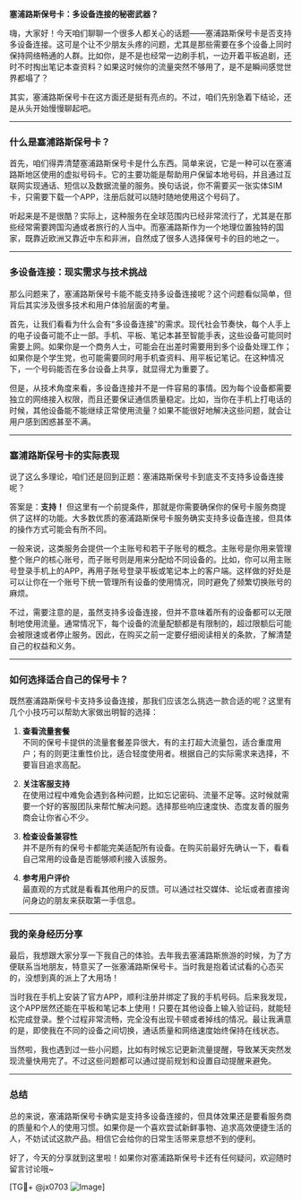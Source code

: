 **塞浦路斯保号卡：多设备连接的秘密武器？**

嗨，大家好！今天咱们聊聊一个很多人都关心的话题——塞浦路斯保号卡是否支持多设备连接。这可是个让不少朋友头疼的问题，尤其是那些需要在多个设备上同时保持网络畅通的人群。比如你，是不是也经常一边刷手机，一边开着平板追剧，还时不时掏出笔记本查资料？如果这时候你的流量突然不够用了，是不是瞬间感觉世界都塌了？

其实，塞浦路斯保号卡在这方面还是挺有亮点的。不过，咱们先别急着下结论，还是从头开始慢慢聊起吧。

---

### **什么是塞浦路斯保号卡？**

首先，咱们得弄清楚塞浦路斯保号卡是什么东西。简单来说，它是一种可以在塞浦路斯地区使用的虚拟号码卡。它的主要功能是帮助用户保留本地号码，并且通过互联网实现通话、短信以及数据流量的服务。换句话说，你不需要买一张实体SIM卡，只需要下载一个APP，注册后就可以随时随地使用这个号码了。

听起来是不是很酷？实际上，这种服务在全球范围内已经非常流行了，尤其是在那些经常需要跨国沟通或者旅行的人当中。而塞浦路斯作为一个地理位置独特的国家，既靠近欧洲又靠近中东和非洲，自然成了很多人选择保号卡的目的地之一。

---

### **多设备连接：现实需求与技术挑战**

那么问题来了，塞浦路斯保号卡能不能支持多设备连接呢？这个问题看似简单，但背后其实涉及很多技术和用户体验层面的考量。

首先，让我们看看为什么会有“多设备连接”的需求。现代社会节奏快，每个人手上的电子设备可能不止一部。手机、平板、笔记本甚至智能手表，这些设备可能同时需要上网。如果你是一个商务人士，可能会在出差时需要用到多个设备处理工作；如果你是个学生党，也可能需要同时用手机查资料、用平板记笔记。在这种情况下，一个号码能否在多台设备上共享，就显得尤为重要了。

但是，从技术角度来看，多设备连接并不是一件容易的事情。因为每个设备都需要独立的网络接入权限，而且还要保证通信质量稳定。比如，当你在手机上打电话的时候，其他设备能不能继续正常使用流量？如果不能很好地解决这些问题，就会让用户感到困惑甚至不满。

---

### **塞浦路斯保号卡的实际表现**

说了这么多理论，咱们还是回到正题：塞浦路斯保号卡到底支不支持多设备连接呢？

答案是：**支持！** 但这里有一个前提条件，那就是你需要确保你的保号卡服务商提供了这样的功能。大多数优质的塞浦路斯保号卡服务确实支持多设备连接，但具体的操作方式可能会有所不同。

一般来说，这类服务会提供一个主账号和若干子账号的概念。主账号是你用来管理整个账户的核心账号，而子账号则是用来分配给不同设备的。比如，你可以用主账号登录手机上的APP，再用子账号登录平板或笔记本上的客户端。这样做的好处是可以让你在一个账号下统一管理所有设备的使用情况，同时避免了频繁切换账号的麻烦。

不过，需要注意的是，虽然支持多设备连接，但并不意味着所有的设备都可以无限制地使用流量。通常情况下，每个设备的流量配额都是有限制的，超过限额后可能会被限速或者停止服务。因此，在购买之前一定要仔细阅读相关的条款，了解清楚自己的权益和义务。

---

### **如何选择适合自己的保号卡？**

既然塞浦路斯保号卡支持多设备连接，那我们应该怎么挑选一款合适的呢？这里有几个小技巧可以帮助大家做出明智的选择：

1. **查看流量套餐**  
   不同的保号卡提供的流量套餐差异很大，有的主打超大流量包，适合重度用户；有的则更注重性价比，适合轻度使用者。根据自己的实际需求来选择，不要盲目追求高配。

2. **关注客服支持**  
   在使用过程中难免会遇到各种问题，比如忘记密码、流量不足等。这时候就需要一个好的客服团队来帮忙解决问题。选择那些响应速度快、态度友善的服务商会让你省心不少。

3. **检查设备兼容性**  
   并不是所有的保号卡都能完美适配所有设备。在购买前最好先确认一下，看看自己常用的设备是否能够顺利接入该服务。

4. **参考用户评价**  
   最直观的方式就是看看其他用户的反馈。可以通过社交媒体、论坛或者直接询问身边的朋友来获取第一手信息。

---

### **我的亲身经历分享**

最后，我想跟大家分享一下我自己的体验。去年我去塞浦路斯旅游的时候，为了方便联系当地朋友，特意买了一张塞浦路斯保号卡。当时我是抱着试试看的心态买的，没想到真的派上了大用场！

当时我在手机上安装了官方APP，顺利注册并绑定了我的手机号码。后来我发现，这个APP居然还能在平板和笔记本上使用！只要在其他设备上输入验证码，就能轻松完成登录。整个过程非常流畅，完全没有出现卡顿或者掉线的情况。最让我满意的是，即使我在不同的设备之间切换，通话质量和网络速度始终保持在线状态。

当然啦，我也遇到过一些小问题，比如有时候忘记更新流量提醒，导致某天突然发现流量快用完了。不过这些问题都可以通过提前规划和设置自动提醒来避免。

---

### **总结**

总的来说，塞浦路斯保号卡确实是支持多设备连接的，但具体效果还是要看服务商的质量和个人的使用习惯。如果你是一个喜欢尝试新鲜事物、追求高效便捷生活的人，不妨试试这款产品。相信它会给你的日常生活带来意想不到的便利。

好了，今天的分享就到这里啦！如果你对塞浦路斯保号卡还有任何疑问，欢迎随时留言讨论哦~ 

[TG💪+ @jx0703 ![Image](https://github.com/user-attachments/assets/dbca1d08-cadb-493c-b0ec-ad6f7a83f270)]